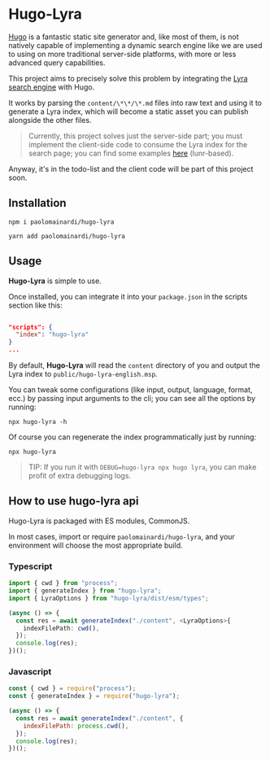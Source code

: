 # Hugo-Lyra

[Hugo][1] is a fantastic static site generator and, like most of them, is not natively capable of implementing a dynamic search engine like we are used to using on more traditional server-side platforms, with more or less advanced query capabilities.

This project aims to precisely solve this problem by integrating the [Lyra search engine][2] with Hugo.

It works by parsing the `content/\*\*/\*.md` files into raw text and using it to generate a Lyra index,
which will become a static asset you can publish alongside the other files.

> Currently, this project solves just the server-side part; you must implement the client-side code to consume the Lyra index for the search page; you can find some examples [here][3] (lunr-based).

Anyway, it's in the todo-list and the client code will be part of this project soon.

## Installation

`npm i paolomainardi/hugo-lyra`

`yarn add paolomainardi/hugo-lyra`

## Usage

**Hugo-Lyra** is simple to use.

Once installed, you can integrate it into your `package.json` in the scripts section like this:

```json

"scripts": {
  "index": "hugo-lyra"
}
...

```

By default, **Hugo-Lyra** will read the `content` directory of you and output the Lyra index to `public/hugo-lyra-english.msp`.

You can tweak some configurations (like input, output, language, format, ecc.) by passing
input arguments to the cli; you can see all the options by running:

`npx hugo-lyra -h`

Of course you can regenerate the index programmatically just by running:

`npx hugo-lyra`

> TIP: If you run it with `DEBUG=hugo-lyra npx hugo lyra`, you can make profit
> of extra debugging logs.

## How to use hugo-lyra api

Hugo-Lyra is packaged with ES modules, CommonJS.

In most cases, import or require `paolomainardi/hugo-lyra`, and your environment will
choose the most appropriate build.

### Typescript

```typescript
import { cwd } from "process";
import { generateIndex } from "hugo-lyra";
import { LyraOptions } from "hugo-lyra/dist/esm/types";

(async () => {
  const res = await generateIndex("./content", <LyraOptions>{
    indexFilePath: cwd(),
  });
  console.log(res);
})();

```

### Javascript

```javascript
const { cwd } = require("process");
const { generateIndex } = require("hugo-lyra");

(async () => {
  const res = await generateIndex("./content", {
    indexFilePath: process.cwd(),
  });
  console.log(res);
})();
```

[1]: https://gohugo.io/
[2]: https://github.com/LyraSearch/lyra
[3]: https://gohugo.io/tools/search/